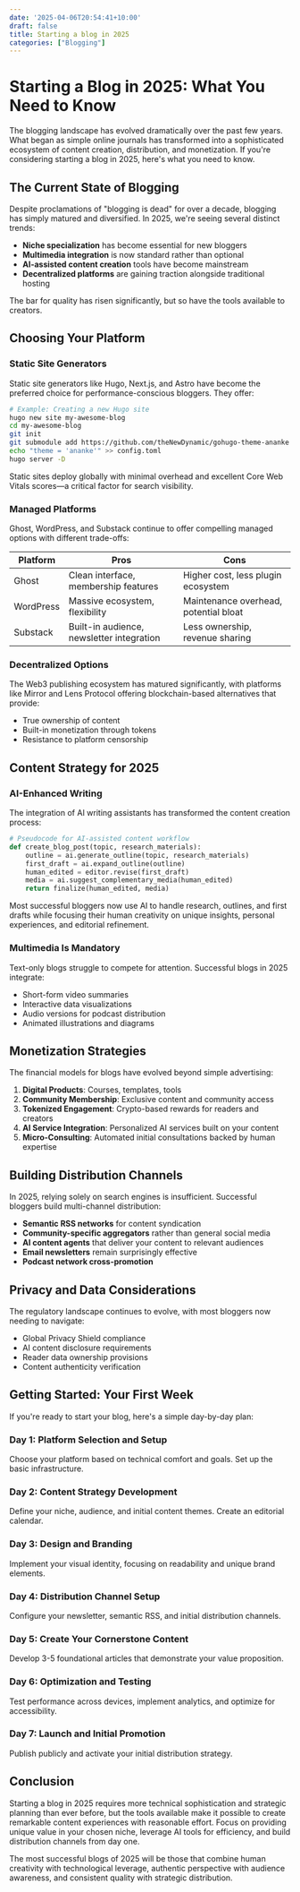```yaml
---
date: '2025-04-06T20:54:41+10:00'
draft: false
title: Starting a blog in 2025
categories: ["Blogging"]
---
```


# Starting a Blog in 2025: What You Need to Know

The blogging landscape has evolved dramatically over the past few years. What began as simple online journals has transformed into a sophisticated ecosystem of content creation, distribution, and monetization. If you're considering starting a blog in 2025, here's what you need to know.

## The Current State of Blogging

Despite proclamations of "blogging is dead" for over a decade, blogging has simply matured and diversified. In 2025, we're seeing several distinct trends:

- **Niche specialization** has become essential for new bloggers
- **Multimedia integration** is now standard rather than optional
- **AI-assisted content creation** tools have become mainstream
- **Decentralized platforms** are gaining traction alongside traditional hosting

The bar for quality has risen significantly, but so have the tools available to creators.

## Choosing Your Platform

### Static Site Generators

Static site generators like Hugo, Next.js, and Astro have become the preferred choice for performance-conscious bloggers. They offer:

```bash
# Example: Creating a new Hugo site
hugo new site my-awesome-blog
cd my-awesome-blog
git init
git submodule add https://github.com/theNewDynamic/gohugo-theme-ananke themes/ananke
echo "theme = 'ananke'" >> config.toml
hugo server -D
```

Static sites deploy globally with minimal overhead and excellent Core Web Vitals scores—a critical factor for search visibility.

### Managed Platforms

Ghost, WordPress, and Substack continue to offer compelling managed options with different trade-offs:

| Platform | Pros | Cons |
|----------|------|------|
| Ghost | Clean interface, membership features | Higher cost, less plugin ecosystem |
| WordPress | Massive ecosystem, flexibility | Maintenance overhead, potential bloat |
| Substack | Built-in audience, newsletter integration | Less ownership, revenue sharing |

### Decentralized Options

The Web3 publishing ecosystem has matured significantly, with platforms like Mirror and Lens Protocol offering blockchain-based alternatives that provide:

- True ownership of content
- Built-in monetization through tokens
- Resistance to platform censorship

## Content Strategy for 2025

### AI-Enhanced Writing

The integration of AI writing assistants has transformed the content creation process:

```python
# Pseudocode for AI-assisted content workflow
def create_blog_post(topic, research_materials):
    outline = ai.generate_outline(topic, research_materials)
    first_draft = ai.expand_outline(outline)
    human_edited = editor.revise(first_draft)
    media = ai.suggest_complementary_media(human_edited)
    return finalize(human_edited, media)
```

Most successful bloggers now use AI to handle research, outlines, and first drafts while focusing their human creativity on unique insights, personal experiences, and editorial refinement.

### Multimedia Is Mandatory

Text-only blogs struggle to compete for attention. Successful blogs in 2025 integrate:

- Short-form video summaries
- Interactive data visualizations
- Audio versions for podcast distribution
- Animated illustrations and diagrams

## Monetization Strategies

The financial models for blogs have evolved beyond simple advertising:

1. **Digital Products**: Courses, templates, tools
2. **Community Membership**: Exclusive content and community access
3. **Tokenized Engagement**: Crypto-based rewards for readers and creators
4. **AI Service Integration**: Personalized AI services built on your content
5. **Micro-Consulting**: Automated initial consultations backed by human expertise

## Building Distribution Channels

In 2025, relying solely on search engines is insufficient. Successful bloggers build multi-channel distribution:

- **Semantic RSS networks** for content syndication
- **Community-specific aggregators** rather than general social media
- **AI content agents** that deliver your content to relevant audiences
- **Email newsletters** remain surprisingly effective
- **Podcast network cross-promotion**

## Privacy and Data Considerations

The regulatory landscape continues to evolve, with most bloggers now needing to navigate:

- Global Privacy Shield compliance
- AI content disclosure requirements
- Reader data ownership provisions
- Content authenticity verification

## Getting Started: Your First Week

If you're ready to start your blog, here's a simple day-by-day plan:

### Day 1: Platform Selection and Setup
Choose your platform based on technical comfort and goals. Set up the basic infrastructure.

### Day 2: Content Strategy Development
Define your niche, audience, and initial content themes. Create an editorial calendar.

### Day 3: Design and Branding
Implement your visual identity, focusing on readability and unique brand elements.

### Day 4: Distribution Channel Setup
Configure your newsletter, semantic RSS, and initial distribution channels.

### Day 5: Create Your Cornerstone Content
Develop 3-5 foundational articles that demonstrate your value proposition.

### Day 6: Optimization and Testing
Test performance across devices, implement analytics, and optimize for accessibility.

### Day 7: Launch and Initial Promotion
Publish publicly and activate your initial distribution strategy.

## Conclusion

Starting a blog in 2025 requires more technical sophistication and strategic planning than ever before, but the tools available make it possible to create remarkable content experiences with reasonable effort. Focus on providing unique value in your chosen niche, leverage AI tools for efficiency, and build distribution channels from day one.

The most successful blogs of 2025 will be those that combine human creativity with technological leverage, authentic perspective with audience awareness, and consistent quality with strategic distribution.